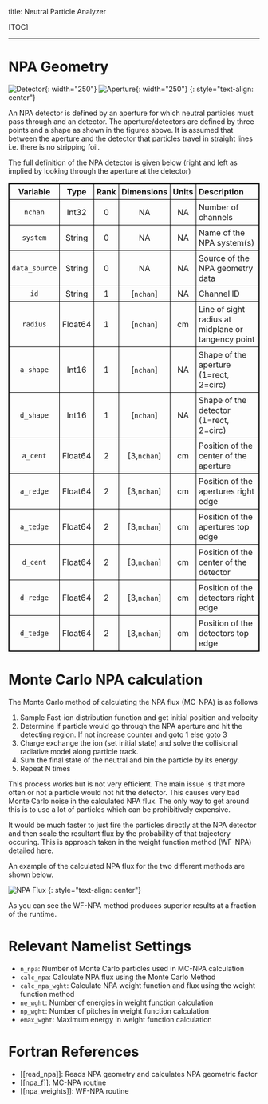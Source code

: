 title: Neutral Particle Analyzer

<style>
table {
width: 100%;
}
table,th,td {
border: 1px solid black;
border-collapse: collapse;
}
th, td {
padding: 5px;
}
th {
text-align: center;
}
</style>

[TOC]

---

# NPA Geometry
![Detector](|media|/npa_detector.png){: width="250"} ![Aperture](|media|/npa_aperture.png){: width="250"}
{: style="text-align: center"}

An NPA detector is defined by an aperture for which neutral particles must pass through and an detector.
The aperture/detectors are defined by three points and a shape as shown in the figures above.
It is assumed that between the aperture and the detector that particles travel in straight lines i.e. there is no stripping foil.

The full definition of the NPA detector is given below (right and left as implied by looking through the aperture at the detector)

|       Variable      |   Type  | Rank |  Dimensions  | Units |           Description           |
|:-------------------:|:-------:|:----:|:------------:|:-----:|:--------------------------------| 
| `nchan`             | Int32   | 0    | NA           | NA    | Number of channels              |
| `system`            | String  | 0    | NA           | NA    | Name of the NPA system(s)       |
| `data_source`       | String  | 0    | NA           | NA    | Source of the NPA geometry data |
| `id`                | String  | 1    | [`nchan`]    | NA    | Channel ID                      |
| `radius`            | Float64 | 1    | [`nchan`]    | cm    | Line of sight radius at midplane or tangency point |
| `a_shape`           | Int16   | 1    | [`nchan`]    | NA    | Shape of the aperture (1=rect, 2=circ) |
| `d_shape`           | Int16   | 1    | [`nchan`]    | NA    | Shape of the detector (1=rect, 2=circ) |
| `a_cent`            | Float64 | 2    | [3,`nchan`]  | cm    | Position of the center of the aperture |
| `a_redge`           | Float64 | 2    | [3,`nchan`]  | cm    | Position of the apertures right edge |
| `a_tedge`           | Float64 | 2    | [3,`nchan`]  | cm    | Position of the apertures top edge |
| `d_cent`            | Float64 | 2    | [3,`nchan`]  | cm    | Position of the center of the detector |
| `d_redge`           | Float64 | 2    | [3,`nchan`]  | cm    | Position of the detectors right edge |
| `d_tedge`           | Float64 | 2    | [3,`nchan`]  | cm    | Position of the detectors top edge |

# Monte Carlo NPA calculation 
The Monte Carlo method of calculating the NPA flux (MC-NPA) is as follows

1. Sample Fast-ion distribution function and get initial position and velocity
2. Determine if particle would go through the NPA aperture and hit the detecting region. If not increase counter and goto 1 else goto 3
3. Charge exchange the ion (set initial state) and solve the collisional radiative model along particle track.
4. Sum the final state of the neutral and bin the particle by its energy.
5. Repeat N times

This process works but is not very efficient. The main issue is that more often or not a particle would not hit the detector.
This causes very bad Monte Carlo noise in the calculated NPA flux.
The only way to get around this is to use a lot of particles which can be prohibitively expensive.

It would be much faster to just fire the particles directly at the NPA detector and then scale the resultant flux by the probability of that trajectory occuring.
This is approach taken in the weight function method (WF-NPA) detailed [here](./07_weights.html#npa).

An example of the calculated NPA flux for the two different methods are shown below.

![NPA Flux](|media|/npa.png)
{: style="text-align: center"}

As you can see the WF-NPA method produces superior results at a fraction of the runtime.

# Relevant Namelist Settings
* `n_npa`: Number of Monte Carlo particles used in MC-NPA calculation 
* `calc_npa`: Calculate NPA flux using the Monte Carlo Method
* `calc_npa_wght`: Calculate NPA weight function and flux using the weight function method
* `ne_wght`: Number of energies in weight function calculation
* `np_wght`: Number of pitches in weight function calculation
* `emax_wght`: Maximum energy in weight function calculation

# Fortran References
* [[read_npa]]: Reads NPA geometry and calculates NPA geometric factor
* [[npa_f]]: MC-NPA routine
* [[npa_weights]]: WF-NPA routine
